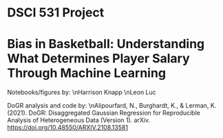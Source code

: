 # DSCI 531 Project
# Bias in Basketball: Understanding What Determines Player Salary Through Machine Learning

Notebooks/figures by:
\nHarrison Knapp
\nLeon Luc

DoGR analysis and code by:
\nAlipourfard, N., Burghardt, K., \& Lerman, K. (2021). DoGR: Disaggregated Gaussian Regression for Reproducible Analysis of Heterogeneous Data (Version 1). arXiv. https://doi.org/10.48550/ARXIV.2108.13581

